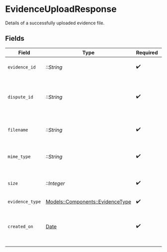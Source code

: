 # EvidenceUploadResponse

Details of a successfully uploaded evidence file.


## Fields

| Field                                                                   | Type                                                                    | Required                                                                | Description                                                             |
| ----------------------------------------------------------------------- | ----------------------------------------------------------------------- | ----------------------------------------------------------------------- | ----------------------------------------------------------------------- |
| `evidence_id`                                                           | *::String*                                                              | :heavy_check_mark:                                                      | The ID of the evidence.                                                 |
| `dispute_id`                                                            | *::String*                                                              | :heavy_check_mark:                                                      | The ID of the dispute the evidence is associated with.                  |
| `filename`                                                              | *::String*                                                              | :heavy_check_mark:                                                      | The name of the evidence file.                                          |
| `mime_type`                                                             | *::String*                                                              | :heavy_check_mark:                                                      | The MIME type of the evidence file.                                     |
| `size`                                                                  | *::Integer*                                                             | :heavy_check_mark:                                                      | The size of the evidence file.                                          |
| `evidence_type`                                                         | [Models::Components::EvidenceType](../../models/shared/evidencetype.md) | :heavy_check_mark:                                                      | N/A                                                                     |
| `created_on`                                                            | [Date](https://ruby-doc.org/stdlib-2.6.1/libdoc/date/rdoc/Date.html)    | :heavy_check_mark:                                                      | The date and time the evidence was uploaded.                            |